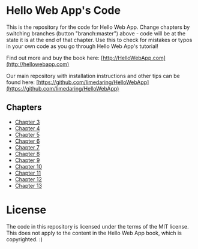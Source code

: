 Hello Web App's Code
====================

This is the repository for the code for Hello Web App. Change chapters by
switching branches (button "branch:master") above - code will be at the state it is
at the end of that chapter. Use this to check for mistakes or typos in your own
code as you go through Hello Web App's tutorial!

Find out more and buy the book here:
[http://HelloWebApp.com](http://hellowebapp.com)

Our main repository with installation instructions and other tips can be found
here:
[https://github.com/limedaring/HelloWebApp](https://github.com/limedaring/HelloWebApp)

## Chapters

* [Chapter 3](https://github.com/limedaring/HelloWebApp-Code/tree/chapter-3)
* [Chapter 4](https://github.com/limedaring/HelloWebApp-Code/tree/chapter-4)
* [Chapter 5](https://github.com/limedaring/HelloWebApp-Code/tree/chapter-5)
* [Chapter 6](https://github.com/limedaring/HelloWebApp-Code/tree/chapter-6)
* [Chapter 7](https://github.com/limedaring/HelloWebApp-Code/tree/chapter-7)
* [Chapter 8](https://github.com/limedaring/HelloWebApp-Code/tree/chapter-8)
* [Chapter 9](https://github.com/limedaring/HelloWebApp-Code/tree/chapter-9)
* [Chapter 10](https://github.com/limedaring/HelloWebApp-Code/tree/chapter-10)
* [Chapter 11](https://github.com/limedaring/HelloWebApp-Code/tree/chapter-11)
* [Chapter 12](https://github.com/limedaring/HelloWebApp-Code/tree/chapter-12)
* [Chapter 13](https://github.com/limedaring/HelloWebApp-Code/tree/chapter-13)

# License

The code in this repository is licensed under the terms of the MIT license. This
does not apply to the content in the Hello Web App book, which is copyrighted. :)
